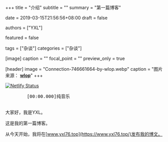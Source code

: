 +++
title = "介绍"
subtitle = ""
summary = "第一篇博客"

date = 2019-03-15T21:56:56+08:00
draft = false

authors = ["YXL"]

featured = false

tags = ["杂谈"]
categories = ["杂谈"]

[image]
  caption = ""
  focal_point = ""
  preview_only = true

[header]
  image = "Connection-746661664-by-wlop.webp"
  caption = "图片来源： [**wlop**](https://www.deviantart.com/wlop/art/Connection-746661664/)"
+++

[![Netlify Status](https://api.netlify.com/api/v1/badges/1008d0ba-6d9b-4a11-9b41-2326f3c096f2/deploy-status)](https://app.netlify.com/sites/yxl/deploys)

<link rel="stylesheet" href="../../../css/APlayer.min.css">
<div id="aplayer">
	<pre class="aplayer-lrc-content">
        [00:00.000]纯音乐
    </pre>
</div>
<script src="../../../js/APlayer.min.js"></script>

<script>
const ap = new APlayer({
    container: document.getElementById('aplayer'),
	fixed: false,
	mini: false,
	autoplay: true,
	theme: '#b7daff',
	loop: 'all',
	order: 'list',
	preload: 'auto',
	volume: 0.8,
    audio: [{
		name: 'NEXT TO YOU',
		artist: 'Ken Arai',
        url: '../../../music/NEXT TO YOU-Ken Arai.mp3',
		cover: '../../../music/NEXT TO YOU-Ken Arai.jpg',
		mutex: true,
		listFolded: true,
    }],
	lrcType: 2,
});
</script>

大家好，我是YXL。

这是我的第一篇博客。

从今天开始，我将在[www.yxl76.top](https://www.yxl76.top/)发布我的博文。